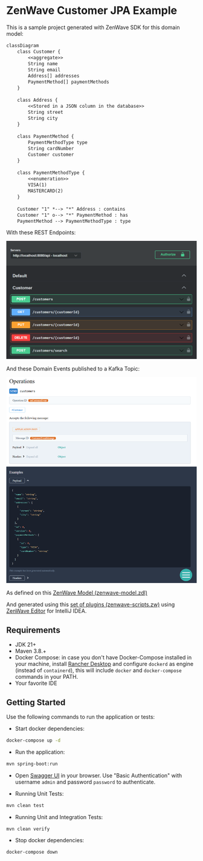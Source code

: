 # ZenWave Customer JPA Example

This is a sample project generated with ZenWave SDK for this domain model:

```mermaid
classDiagram
    class Customer {
        <<aggregate>>
        String name
        String email
        Address[] addresses
        PaymentMethod[] paymentMethods
    }
    
    class Address {
        <<Stored in a JSON column in the database>>
        String street
        String city
    }
    
    class PaymentMethod {
        PaymentMethodType type
        String cardNumber
        Customer customer
    }
    
    class PaymentMethodType {
        <<enumeration>>
        VISA(1)
        MASTERCARD(2)
    }
    
    Customer "1" *--> "*" Address : contains
    Customer "1" o--> "*" PaymentMethod : has
    PaymentMethod --> PaymentMethodType : type
```

With these REST Endpoints:

![OpenAPI Endpoints](src/main/resources/public/apis/endpoints-screenshot.png)

And these Domain Events published to a Kafka Topic:

![AsyncAPI Operations](src/main/resources/public/apis/asyncapi-operations.png)

As defined on this [ZenWave Model (zenwave-model.zdl)](zenwave-model.zdl)

And generated using this [set of plugins (zenwave-scripts.zw)](zenwave-scripts.zw) using [ZenWave Editor](https://www.zenwave360.io/plugin/) for IntelliJ IDEA.


## Requirements

* JDK 21+
* Maven 3.8.+
* Docker Compose: in case you don't have Docker-Compose installed in your machine, install [Rancher Desktop](https://rancherdesktop.io/) and configure `dockerd` as engine (instead of `containerd`), this will include `docker` and `docker-compose` commands in your PATH.
* Your favorite IDE

## Getting Started

Use the following commands to run the application or tests:

* Start docker dependencies:

```bash
docker-compose up -d
```

* Run the application:

```bash
mvn spring-boot:run
```

* Open [Swagger UI](http://localhost:8080/swagger-ui/index.html) in your browser.
Use "Basic Authentication" with username `admin` and password `password` to authenticate.

* Running Unit Tests:

```bash
mvn clean test
```

* Running Unit and Integration Tests:

```bash
mvn clean verify
```

* Stop docker dependencies:

```bash
docker-compose down
```

